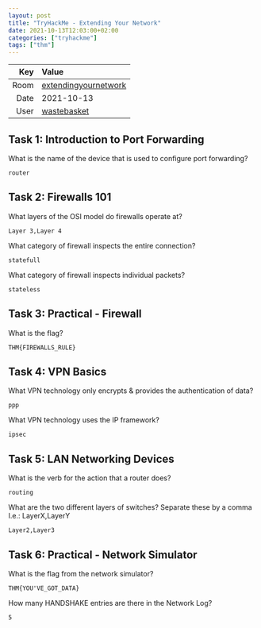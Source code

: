 ```yaml
---
layout: post
title: "TryHackMe - Extending Your Network"
date: 2021-10-13T12:03:00+02:00
categories: ["tryhackme"]
tags: ["thm"]
---
```


| Key   | Value
| ----: | :--------
| Room  | [extendingyournetwork](https://tryhackme.com/room/extendingyournetwork)
| Date  | 2021-10-13
| User  | [wastebasket](https://tryhackme.com/p/wastebasket)

## Task 1: Introduction to Port Forwarding

What is the name of the device that is used to configure port forwarding? 

`router`

## Task 2: Firewalls 101

What layers of the OSI model do firewalls operate at?

`Layer 3,Layer 4`

What category of firewall inspects the entire connection?

`statefull`


What category of firewall inspects individual packets?

`stateless`

## Task 3: Practical - Firewall 

What is the flag? 

`THM{FIREWALLS_RULE}`

## Task 4: VPN Basics 

What VPN technology only encrypts & provides the authentication of data?

`ppp`

What VPN technology uses the IP framework?

`ipsec`

## Task 5: LAN Networking Devices 

What is the verb for the action that a router does?

`routing`

What are the two different layers of switches? Separate these by a comma I.e.: LayerX,LayerY

`Layer2,Layer3`

## Task 6: Practical - Network Simulator 

What is the flag from the network simulator?

`THM{YOU'VE_GOT_DATA}`

How many HANDSHAKE entries are there in the Network Log?

`5`
